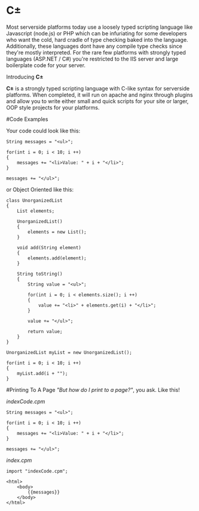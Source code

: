 # C±
Most serverside platforms today use a loosely typed scripting language like Javascript (node.js) or PHP which can be infuriating for some developers who want the cold, hard cradle of type checking baked into the language. Additionally, these languages dont have any compile type checks since they're mostly interpreted. For the rare few platforms with strongly typed languages (ASP.NET / C#) you're restricted to the IIS server and large boilerplate code for your server. 

Introducing **C±**

**C±** is a strongly typed scripting language with C-like syntax for serverside platforms. When completed, it will run on apache and nginx through plugins and allow you to write either small and quick scripts for your site or larger, OOP style projects for your platforms.

#Code Examples

Your code could look like this:

    String messages = "<ul>";
    
    for(int i = 0; i < 10; i ++)
    {
        messages += "<li>Value: " + i + "</li>";    
    }
    
    messages += "</ul>";
    
or Object Oriented like this:

    class UnorganizedList
    {
        List elements;
        
        UnorganizedList()
        {
            elements = new List();
        }
        
        void add(String element)
        {
            elements.add(element);
        }
        
        String toString()
        {
            String value = "<ul>";
            
            for(int i = 0; i < elements.size(); i ++)
            {
                value += "<li>" + elements.get(i) + "</li>";
            }
            
            value += "</ul>";
            
            return value;
        }
    }
    
    UnorganizedList myList = new UnorganizedList();
    
    for(int i = 0; i < 10; i ++)
    {
        myList.add(i + "");
    }

#Printing To A Page
*"But how do I print to a page?"*, you ask. Like this!

*indexCode.cpm*

    String messages = "<ul>";
    
    for(int i = 0; i < 10; i ++)
    {
        messages += "<li>Value: " + i + "</li>";    
    }
    
    messages += "</ul>";

*index.cpm*

    import "indexCode.cpm";
    
    <html>
        <body>
            {{messages}}
        </body>
    </html>
